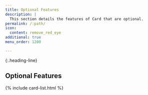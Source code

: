 ```yaml
---
title: Optional Features
description: |
  This section details the features of Card that are optional.
permalink: /:path/
icon:
  content: remove_red_eye
additional: true
menu_order: 1200

---
```

{:.heading-line}

## Optional Features

{% include card-list.html %}
